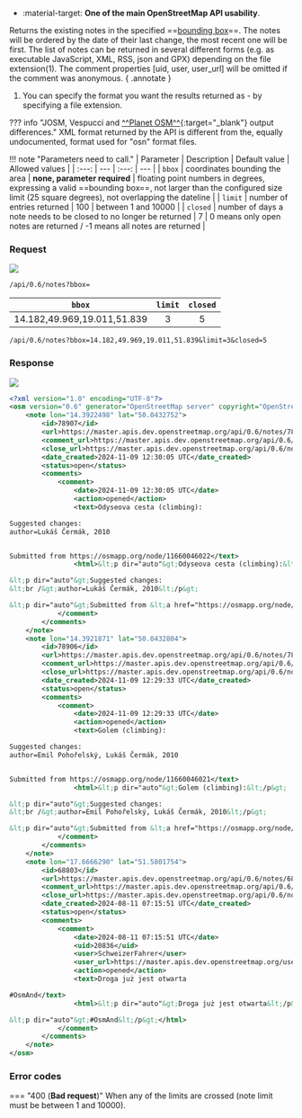 <div class="grid cards" markdown>

- :material-target: **One of the main OpenStreetMap API usability**.

</div>

Returns the existing notes in the specified ==[bounding box](get_api_map.md)==. The notes will be ordered by the date of their last change, the most recent one will be first. The list of notes can be returned in several different forms (e.g. as executable JavaScript, XML, RSS, json and GPX) depending on the file extension(1). The comment properties [uid, user, user_url] will be omitted if the comment was anonymous.
{ .annotate }

1. You can specify the format you want the results returned as - by specifying a file extension.

??? info "JOSM, Vespucci and [^^Planet OSM^^](https://planet.openstreetmap.org/notes/){:target="_blank"} output differences."
    XML format returned by the API is different from the, equally undocumented, format used for "osn" format files.

!!! note "Parameters need to call."
    | Parameter | Description | Default value | Allowed values |
    | :---: | --- | :---: | --- |
    | `bbox` | coordinates bounding the area | **none, parameter required** | floating point numbers in degrees, expressing a valid ==bounding box==, not larger than the configured size limit (25 square degrees), not overlapping the dateline |
    | `limit` | number of entries returned | 100 | between 1 and 10000 |
    | `closed` | number of days a note needs to be closed to no longer be returned | 7 | 0 means only open notes are returned / -1 means all notes are returned |

### Request

![](https://img.shields.io/badge/GET-green)

```
/api/0.6/notes?bbox=
```

| `bbox` | `limit` | `closed` |
| :---: | :---:| :---:|
| 14.182,49.969,19.011,51.839 | 3 | 5 |

``` title="Example call"
/api/0.6/notes?bbox=14.182,49.969,19.011,51.839&limit=3&closed=5
```

### Response

![](https://img.shields.io/badge/Response-200%20OK-brightgreen)

``` xml linenums="1" hl_lines="14-74"
<?xml version="1.0" encoding="UTF-8"?>
<osm version="0.6" generator="OpenStreetMap server" copyright="OpenStreetMap and contributors" attribution="http://www.openstreetmap.org/copyright" license="http://opendatacommons.org/licenses/odbl/1-0/">
    <note lon="14.3922498" lat="50.0432752">
        <id>78907</id>
        <url>https://master.apis.dev.openstreetmap.org/api/0.6/notes/78907</url>
        <comment_url>https://master.apis.dev.openstreetmap.org/api/0.6/notes/78907/comment</comment_url>
        <close_url>https://master.apis.dev.openstreetmap.org/api/0.6/notes/78907/close</close_url>
        <date_created>2024-11-09 12:30:05 UTC</date_created>
        <status>open</status>
        <comments>
            <comment>
                <date>2024-11-09 12:30:05 UTC</date>
                <action>opened</action>
                <text>Odyseova cesta (climbing):

Suggested changes:
author=Lukáš Čermák, 2010


Submitted from https://osmapp.org/node/11660046022</text>
                <html>&lt;p dir="auto"&gt;Odyseova cesta (climbing):&lt;/p&gt;

&lt;p dir="auto"&gt;Suggested changes:
&lt;br /&gt;author=Lukáš Čermák, 2010&lt;/p&gt;

&lt;p dir="auto"&gt;Submitted from &lt;a href="https://osmapp.org/node/11660046022" rel="nofollow noopener noreferrer" dir="auto"&gt;https://osmapp.org/node/11660046022&lt;/a&gt;&lt;/p&gt;</html>
            </comment>
        </comments>
    </note>
    <note lon="14.3921871" lat="50.0432804">
        <id>78906</id>
        <url>https://master.apis.dev.openstreetmap.org/api/0.6/notes/78906</url>
        <comment_url>https://master.apis.dev.openstreetmap.org/api/0.6/notes/78906/comment</comment_url>
        <close_url>https://master.apis.dev.openstreetmap.org/api/0.6/notes/78906/close</close_url>
        <date_created>2024-11-09 12:29:33 UTC</date_created>
        <status>open</status>
        <comments>
            <comment>
                <date>2024-11-09 12:29:33 UTC</date>
                <action>opened</action>
                <text>Golem (climbing):

Suggested changes:
author=Emil Pohořelský, Lukáš Čermák, 2010


Submitted from https://osmapp.org/node/11660046021</text>
                <html>&lt;p dir="auto"&gt;Golem (climbing):&lt;/p&gt;

&lt;p dir="auto"&gt;Suggested changes:
&lt;br /&gt;author=Emil Pohořelský, Lukáš Čermák, 2010&lt;/p&gt;

&lt;p dir="auto"&gt;Submitted from &lt;a href="https://osmapp.org/node/11660046021" rel="nofollow noopener noreferrer" dir="auto"&gt;https://osmapp.org/node/11660046021&lt;/a&gt;&lt;/p&gt;</html>
            </comment>
        </comments>
    </note>
    <note lon="17.6666290" lat="51.5801754">
        <id>68803</id>
        <url>https://master.apis.dev.openstreetmap.org/api/0.6/notes/68803</url>
        <comment_url>https://master.apis.dev.openstreetmap.org/api/0.6/notes/68803/comment</comment_url>
        <close_url>https://master.apis.dev.openstreetmap.org/api/0.6/notes/68803/close</close_url>
        <date_created>2024-08-11 07:15:51 UTC</date_created>
        <status>open</status>
        <comments>
            <comment>
                <date>2024-08-11 07:15:51 UTC</date>
                <uid>20836</uid>
                <user>SchweizerFahrer</user>
                <user_url>https://master.apis.dev.openstreetmap.org/user/SchweizerFahrer</user_url>
                <action>opened</action>
                <text>Droga już jest otwarta

#OsmAnd</text>
                <html>&lt;p dir="auto"&gt;Droga już jest otwarta&lt;/p&gt;

&lt;p dir="auto"&gt;#OsmAnd&lt;/p&gt;</html>
            </comment>
        </comments>
    </note>
</osm>
```

### Error codes

=== "400 (**Bad request**)"
    When any of the limits are crossed (note limit must be between 1 and 10000).